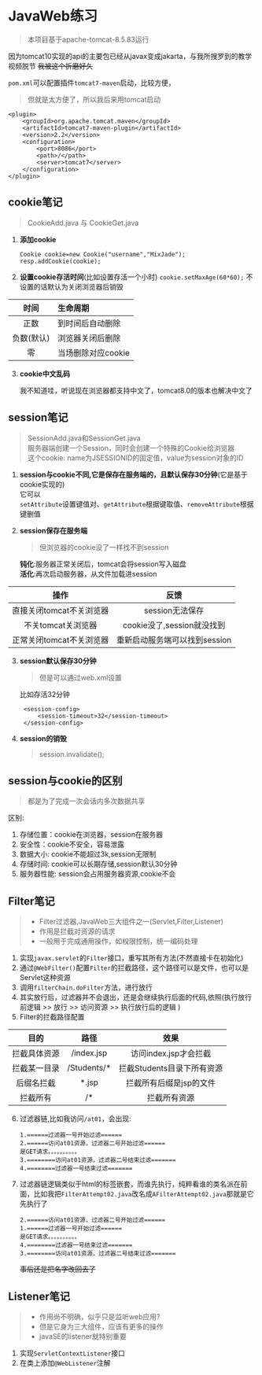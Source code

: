 # JavaWeb练习

> 本项目基于apache-tomcat-8.5.83运行

因为tomcat10实现的api的主要包已经从javax变成jakarta，与我所搜罗到的教学视频脱节
~~我被这个折磨好久~~

`pom.xml`可以配置插件`tomcat7-maven`启动，比较方便，
> 但就是太方便了，所以我后来用tomcat启动

```
<plugin>
    <groupId>org.apache.tomcat.maven</groupId>
    <artifactId>tomcat7-maven-plugin</artifactId>
    <version>2.2</version>
    <configuration>
        <port>8086</port>
        <path>/</path>
        <server>tomcat7</server>
    </configuration>
</plugin>
```

## cookie笔记

> CookieAdd.java 与 CookieGet.java

1. **添加cookie**
    ```
    Cookie cookie=new Cookie("username","MixJade");
    resp.addCookie(cookie);
    ```
2. **设置cookie存活时间**(比如设置存活一个小时)
   ```cookie.setMaxAge(60*60);```
   不设置的话默认为关闭浏览器后销毁

|   时间    | 生命周期         |
|:-------:|:-------------|
|   正数    | 到时间后自动删除     |
| 负数(默认)  | 浏览器关闭后删除     |
|    零    | 当场删除对应cookie |

3. **cookie中文乱码**

   我不知道哇，听说现在浏览器都支持中文了，tomcat8.0的版本也解决中文了

## session笔记

> SessionAdd.java和SessionGet.java  
> 服务器端创建一个Session，同时会创建一个特殊的Cookie给浏览器  
> 这个cookie: name为JSESSIONID的固定值，value为session对象的ID

1. **session与cookie不同,它是保存在服务端的，且默认保存30分钟**(它是基于cookie实现的)    
   它可以  
   `setAttribute`设置键值对、`getAttribute`根据键取值、`removeAttribute`根据键删值

2. **session保存在服务端**
   > 但浏览器的cookie没了一样找不到session

   **钝化**:服务器正常关闭后，tomcat会将session写入磁盘  
   **活化**:再次启动服务器，从文件加载进session

|       操作        |          反馈          |
|:---------------:|:--------------------:|
| 直接关闭tomcat不关浏览器 |     session无法保存      |
|  不关tomcat关浏览器   | cookie没了,session就没找到 |
| 正常关闭tomcat不关浏览器 |  重新启动服务端可以找到session  |

3. **session默认保存30分钟**
   > 但是可以通过web.xml设置

   比如存活32分钟
   ```
    <session-config>
        <session-timeout>32</session-timeout>
    </session-config>
   ```

4. **session的销毁**
   > session.invalidate();

## session与cookie的区别

> 都是为了完成一次会话内多次数据共享

区别:

1. 存储位置：cookie在浏览器，session在服务器
2. 安全性：cookie不安全，容易泄露
3. 数据大小: cookie不能超过3k,session无限制
4. 存储时间: cookie可以长期存储,session默认30分钟
5. 服务器性能: session会占用服务器资源,cookie不会

## Filter笔记

> * Filter过滤器,JavaWeb三大组件之一(Servlet,Filter,Listener)
> * 作用是拦截对资源的请求
> * 一般用于完成通用操作，如权限控制，统一编码处理

1. 实现`javax.servlet`的`Filter`接口，重写其所有方法(不然直接卡在初始化)
2. 通过`@WebFilter()`配置`Filter`的拦截路径，这个路径可以是文件，也可以是Servlet这种资源
3. 调用`filterChain.doFilter`方法，进行放行
4. 其实放行后，过滤器并不会退出，还是会继续执行后面的代码,依照(执行放行前逻辑 >> 放行 >> 访问资源 >> 执行放行后的逻辑  )
5. Filter的拦截路径配置

|   目的   |     路径      |        效果         |
|:------:|:-----------:|:-----------------:|
| 拦截具体资源 | /index.jsp  |  访问index.jsp才会拦截  |
| 拦截某一目录 | /Students/* | 拦截Students目录下所有资源 |
| 后缀名拦截  |    *.jsp    |   拦截所有后缀是jsp的文件   |
|  拦截所有  |     /*      |      拦截所有资源       |

6. 过滤器链,比如我访问`/at01`，会出现:
   ```
   1.======过滤器一号开始过滤======
   2.======访问at01资源，过滤器二号开始过滤======
   是GET请求。。。。。。。。。。
   3.========访问at01资源，过滤器二号结束过滤=======
   4.========过滤器一号结束过滤=======
   ```
7. 过滤器链逻辑类似于html的标签嵌套，而谁先执行，纯粹看谁的类名派在前面，比如我把`FilterAttempt02.java`改名成`AFilterAttempt02.java`那就是它先执行了
   ```
   2.======访问at01资源，过滤器二号开始过滤======
   1.======过滤器一号开始过滤======
   是GET请求。。。。。。。。。。
   4.========过滤器一号结束过滤=======
   3.========访问at01资源，过滤器二号结束过滤=======
   ```
   ~~事后还是把名字改回去了~~

## Listener笔记

> * 作用尚不明确，似乎只是监听web应用?
> * 但是它身为三大组件，应该有更多的操作
> * javaSE的listener就特别重要

1. 实现`ServletContextListener`接口
2. 在类上添加`@WebListener`注解